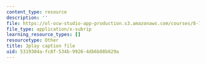 ```yaml
---
content_type: resource
description: ''
file: https://ol-ocw-studio-app-production.s3.amazonaws.com/courses/8-701-introduction-to-nuclear-and-particle-physics-fall-2020/5319304afc8f534b99264db6b08b629a_T-FQQVhPoNo.vtt
file_type: application/x-subrip
learning_resource_types: []
resourcetype: Other
title: 3play caption file
uid: 5319304a-fc8f-534b-9926-4db6b08b629a
---
```

